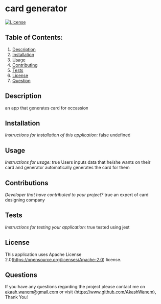 # card generator
  [![License](https://img.shields.io/badge/License-Apache_2.0-blue.svg)](https://opensource.org/licenses/Apache-2.0)

  ## Table of Contents:
  1. [Description](#description) 
  2. [Installation](#installation)
  3. [Usage](#usage)  
  4. [Contributing](#contribution)
  5. [Tests](#test)
  6. [License](#license)
  7. [Question](#questions)

  ## Description
  an app that generates card for occassion

  ## Installation

  _Instructions for installation of this application:_
  false
  undefined

  ## Usage

  _Instructions for usage:_
  true
  Users inputs data that he/she wants on their card and generator automatically generates the card for them

  ## Contributions

  _Developer that have contributed to your project?_
  true
  an expert of card designing company

  ## Tests

  _Instructions for testing your application:_
  true
  tested using jest

  ## License

  This application uses Apache License 2.0(https://opensource.org/licenses/Apache-2.0) license.

  ## Questions

  If you have any questions regarding the project please contact me on akaah.wanem@gmail.com or visit (https://www.github.com/AkashWanem), Thank You!

